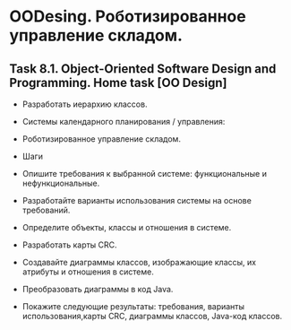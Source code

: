 # OODesing. Роботизированное управление складом.

## Task 8.1. Object-Oriented Software Design and Programming. Home task [OO Design]

* Разработать иерархию классов.

*	Системы календарного планирования / управления:
*	Роботизированное управление складом.
* Шаги
* Опишите требования к выбранной системе: функциональные и нефункциональные.
* Разработайте варианты использования системы на основе требований.
* Определите объекты, классы и отношения в системе. 
* Разработать карты CRC.
* Создавайте диаграммы классов, изображающие классы, их атрибуты и отношения в системе.
*	Преобразовать диаграммы в код Java. 

* Покажите   следующие  результаты: требования, варианты использования,карты CRC, диаграммы классов, Java-код классов.
